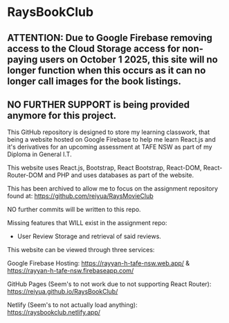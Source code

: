 # RaysBookClub


## ATTENTION: Due to Google Firebase removing access to the Cloud Storage access for non-paying users on October 1 2025, this site will no longer function when this occurs as it can no longer call images for the book listings.
## NO FURTHER SUPPORT is being provided anymore for this project. 

This GitHub repository is designed to store my learning classwork, that being a website hosted on Google Firebase to help me learn React.js and it's derivatives for an upcoming assessment at TAFE NSW as part of my Diploma in General I.T.

This website uses React.js, Bootstrap, React Bootstrap, React-DOM, React-Router-DOM and PHP and uses databases as part of the website. 

This has been archived to allow me to focus on the assignment repository found at: https://github.com/reiyua/RaysMovieClub

NO further commits will be written to this repo.

Missing features that WILL exist in the assignment repo:

- User Review Storage and retrieval of said reviews.

This website can be viewed through three services: 

Google Firebase Hosting: https://rayyan-h-tafe-nsw.web.app/ & https://rayyan-h-tafe-nsw.firebaseapp.com/

GitHub Pages (Seem's to not work due to not supporting React Router): https://reiyua.github.io/RaysBookClub/

Netlify (Seem's to not actually load anything): https://raysbookclub.netlify.app/
